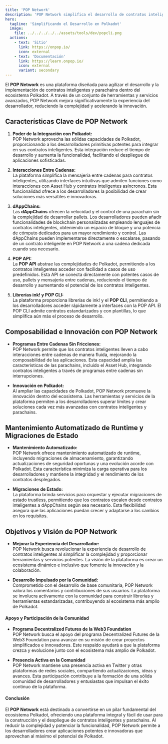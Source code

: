 ```yaml
---
title: 'POP Network'
description: 'POP Network simplifica el desarrollo de contratos inteligentes en Polkadot con potentes herramientas, soporte entre cadenas y dAppChains.'
hero:
  tagline: 'Simplificando el Desarrollo en Polkadot'
  image: 
    file: ../../../../../assets/tools/dev/popcli.png
  actions:
    - text: 'Sitio'
      link: https://onpop.io/
      icon: external
    - text: 'Documentación'
      link: https://learn.onpop.io/
      icon: external
      variant: secondary
---
```


El **POP Network** es una plataforma diseñada para agilizar el desarrollo y la implementación de contratos inteligentes y parachains dentro del ecosistema Polkadot. A través de un conjunto de herramientas y servicios avanzados, POP Network mejora significativamente la experiencia del desarrollador, reduciendo la complejidad y acelerando la innovación.

## Características Clave de POP Network
1. **Poder de la Integración con Polkadot:**  
   POP Network aprovecha las sólidas capacidades de Polkadot, proporcionando a los desarrolladores primitivas potentes para integrar en sus contratos inteligentes. Esta integración reduce el tiempo de desarrollo y aumenta la funcionalidad, facilitando el despliegue de aplicaciones sofisticadas.

2. **Interacciones Entre Cadenas:**  
   La plataforma simplifica la mensajería entre cadenas para contratos inteligentes, utilizando interfaces intuitivas que admiten funciones como interacciones con Asset Hub y contratos inteligentes asíncronos. Esta funcionalidad ofrece a los desarrolladores la posibilidad de crear soluciones más versátiles e innovadoras.

3. **dAppChains:**  
   Las **dAppChains** ofrecen la velocidad y el control de una parachain sin la complejidad de desarrollar pallets. Los desarrolladores pueden añadir funcionalidades de blockchain personalizadas empleando lenguajes de contratos inteligentes, obteniendo un espacio de bloque y una potencia de cómputo dedicados para un mayor rendimiento y control. Las dAppChains pueden implementarse directamente o escalarse, pasando de un contrato inteligente en POP Network a una cadena dedicada cuando sea necesario.

4. **POP API:**  
   La **POP API** abstrae las complejidades de Polkadot, permitiendo a los contratos inteligentes acceder con facilidad a casos de uso predefinidos. Esta API se conecta directamente con potentes casos de uso, pallets y mensajería entre cadenas, reduciendo el tiempo de desarrollo y aumentando el potencial de los contratos inteligentes.

5. **Librerías ink! y POP CLI:**  
   La plataforma proporciona librerías de ink! y el **POP CLI**, permitiendo a los desarrolladores acceder rápidamente a interfaces con la POP API. El POP CLI admite contratos estandarizados y con plantillas, lo que simplifica aún más el proceso de desarrollo.

## Composabilidad e Innovación con POP Network
- **Programas Entre Cadenas Sin Fricciones:**  
  POP Network permite que los contratos inteligentes lleven a cabo interacciones entre cadenas de manera fluida, mejorando la composabilidad de las aplicaciones. Esta capacidad amplía las características de las parachains, incluido el Asset Hub, integrando contratos inteligentes a través de programas entre cadenas sin interrupciones.

- **Innovación en Polkadot:**  
  Al ampliar las capacidades de Polkadot, POP Network promueve la innovación dentro del ecosistema. Las herramientas y servicios de la plataforma permiten a los desarrolladores superar límites y crear soluciones cada vez más avanzadas con contratos inteligentes y parachains.

## Mantenimiento Automatizado de Runtime y Migraciones de Estado
- **Mantenimiento Automatizado:**  
  POP Network ofrece mantenimiento automatizado de runtime, incluyendo migraciones de almacenamiento, garantizando actualizaciones de seguridad oportunas y una evolución acorde con Polkadot. Esta característica minimiza la carga operativa para los desarrolladores y mantiene la integridad y el rendimiento de los contratos desplegados.

- **Migraciones de Estado:**  
  La plataforma brinda servicios para orquestar y ejecutar migraciones de estado trustless, permitiendo que los contratos escalen desde contratos inteligentes a dAppChains según sea necesario. Esta flexibilidad asegura que las aplicaciones puedan crecer y adaptarse a los cambios en los requisitos.

## Objetivos y Visión de POP Network
- **Mejorar la Experiencia del Desarrollador:**  
  POP Network busca revolucionar la experiencia de desarrollo de contratos inteligentes al simplificar la complejidad y proporcionar herramientas y servicios potentes. La visión de la plataforma es crear un ecosistema dinámico e inclusivo que fomente la innovación y la colaboración.

- **Desarrollo Impulsado por la Comunidad:**  
  Comprometido con el desarrollo de base comunitaria, POP Network valora los comentarios y contribuciones de sus usuarios. La plataforma se involucra activamente con la comunidad para construir librerías y herramientas estandarizadas, contribuyendo al ecosistema más amplio de Polkadot.

#### Apoyo y Participación de la Comunidad
- **Programa Decentralized Futures de la Web3 Foundation**  
  POP Network busca el apoyo del programa Decentralized Futures de la Web3 Foundation para avanzar en su misión de crear proyectos simplificados e innovadores. Este respaldo ayudará a que la plataforma crezca y evolucione junto con el ecosistema más amplio de Polkadot.

- **Presencia Activa en la Comunidad**  
  POP Network mantiene una presencia activa en Twitter y otras plataformas de redes sociales, compartiendo actualizaciones, ideas y avances. Esta participación contribuye a la formación de una sólida comunidad de desarrolladores y entusiastas que impulsan el éxito continuo de la plataforma.

#### Conclusión
El **POP Network** está destinado a convertirse en un pilar fundamental del ecosistema Polkadot, ofreciendo una plataforma integral y fácil de usar para la construcción y el despliegue de contratos inteligentes y parachains. Al reducir la complejidad y potenciar la funcionalidad, POP Network permite a los desarrolladores crear aplicaciones potentes e innovadoras que aprovechan al máximo el potencial de Polkadot.
